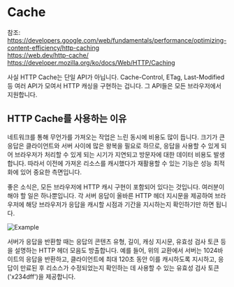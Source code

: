 # Cache

참조: https://developers.google.com/web/fundamentals/performance/optimizing-content-efficiency/http-caching<br>
https://web.dev/http-cache/<br>
https://developer.mozilla.org/ko/docs/Web/HTTP/Caching

사실 HTTP Cache는 단일 API가 아닙니다. Cache-Control, ETag, Last-Modified 등 여러 API가 모여서 HTTP 캐싱을 구현하는 겁니다. 그 API들은 모든 브라우저에서 지원합니다.

## HTTP Cache를 사용하는 이유

네트워크를 통해 무언가를 가져오는 작업은 느린 동시에 비용도 많이 듭니다. 크기가 큰 응답은 클라이언트와 서버 사이에 많은 왕복을 필요로 하므로, 응답을 사용할 수 있게 되어 브라우저가 처리할 수 있게 되는 시기가 지연되고 방문자에 대한 데이터 비용도 발생합니다. 따라서 이전에 가져온 리소스를 캐시했다가 재활용할 수 있는 기능은 성능 최적화에 있어 중요한 측면입니다.

좋은 소식은, 모든 브라우저에 HTTP 캐시 구현이 포함되어 있다는 것입니다. 여러분이 해야 할 일은 하나뿐입니다. 각 서버 응답이 올바른 HTTP 헤더 지시문을 제공하여 브라우저에 해당 브라우저가 응답을 캐시할 시점과 기간을 지시하는지 확인하기만 하면 됩니다.

![Example](https://developers.google.com/web/fundamentals/performance/optimizing-content-efficiency/images/http-request.png)

서버가 응답을 반환할 때는 응답의 콘텐츠 유형, 길이, 캐싱 지시문, 유효성 검사 토큰 등을 설명하는 HTTP 헤더 모음도 방출합니다. 예를 들어, 위의 교환에서 서버는 1024바이트의 응답을 반환하고, 클라이언트에 최대 120초 동안 이를 캐시하도록 지시하고, 응답이 만료된 후 리소스가 수정되었는지 확인하는 데 사용할 수 있는 유효성 검사 토큰('x234dff')을 제공합니다.

